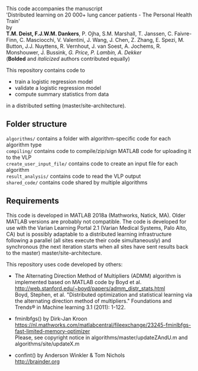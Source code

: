 This code accompanies the manuscript  
'Distributed learning on 20 000+ lung cancer patients - The Personal Health Train'  
by  
__T.M. Deist, F.J.W.M. Dankers__, P. Ojha, S.M. Marshall, T. Janssen, C. Faivre-Finn, C. Masciocchi, V. Valentini, J. Wang, J. Chen, Z. Zhang, E. Spezi, M. Button, J.J. Nuyttens, R. Vernhout, J. van Soest, A. Jochems, R. Monshouwer, J. Bussink, _G. Price, P. Lambin, A. Dekker_  
(__Bolded__ and _italicized_ authors contributed equally)

This repository contains code to  
- train a logistic regression model  
- validate a logistic regression model  
- compute summary statistics from data

in a distributed setting (master/site-architecture).

## Folder structure
`algorithms/` contains a folder with algorithm-specific code for each algorithm type  
`compiling/` contains code to compile/zip/sign MATLAB code for uploading it to the VLP  
`create_user_input_file/` contains code to create an input file for each algorithm  
`result_analysis/` contains code to read the VLP output  
`shared_code/` contains code shared by multiple algorithms  

## Requirements
This code is developed in MATLAB 2018a (Mathworks, Natick, MA). Older MATLAB versions are probably not compatible. 
The code is developed for use with the Varian Learning Portal 2.1 (Varian Medical Systems, Palo Alto, CA) but is possibly adaptable to a distributed learning infrastructure following a parallel (all sites execute their code simultaneously) and synchronous (the next iteration starts when all sites have sent results back to the master) master/site-architecture.

This repository uses code developed by others:

- The Alternating Direction Method of Multipliers (ADMM) algorithm is implemented based on MATLAB code by Boyd et al.  
http://web.stanford.edu/~boyd/papers/admm_distr_stats.html  
Boyd, Stephen, et al. "Distributed optimization and statistical learning via the alternating direction method of multipliers." Foundations and Trends® in Machine learning 3.1 (2011): 1-122.

- fminlbfgs() by Dirk-Jan Kroon  
https://nl.mathworks.com/matlabcentral/fileexchange/23245-fminlbfgs-fast-limited-memory-optimizer  
Please, see copyright notice in algorithms/master/updateZAndU.m and algorithms/site/updateX.m

- confint() by Anderson Winkler & Tom Nichols  
http://brainder.org

